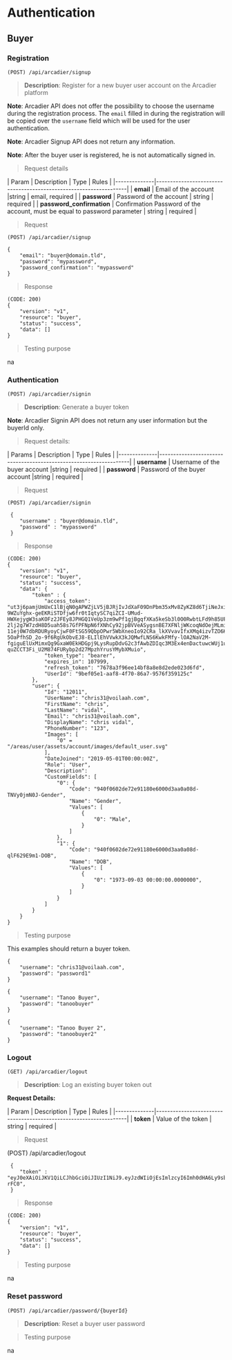# Authentication

## Buyer

### Registration

`(POST) /api/arcadier/signup`


> **Description**: Register for a new buyer user account on the Arcadier platform

**Note**: Arcadier API does not offer the possibility to choose the username during the registration process. The `email` filled in during the registration will be copied over the `username` field which will be used for the user authentication.

**Note**: Arcadier Signup API does not return any information.

**Note**: After the buyer user is registered, he is not automatically signed in.


> Request details

| Param        | Description                     | Type | Rules |
|--------------|-------------------------------------------------------------------|
| **email**    | Email of the account                                      |string | email, required |
| **password** | Password of the account                                    | string | required |
| **password_confirmation** | Confirmation Password of the account, must be equal to password parameter | string | required |


 > Request

`(POST) /api/arcadier/signup`
```
{
    "email": "buyer@domain.tld",
    "password": "mypassword",
    "password_confirmation": "mypassword"
}
```

 > Response

```
(CODE: 200)
{
    "version": "v1",
    "resource": "buyer",
    "status": "success",
    "data": []
}
```

> Testing purpose

na



### Authentication

`(POST) /api/arcadier/signin`

> **Description**: Generate a buyer token

**Note**: Arcadier Signin API does not return any user information but the buyerId only.


> Request details:

| Params       | Description               | Type | Rules |
|--------------|-------------------------------------------------------------------|
| **username**    | Username of the buyer account      |string | required |
| **password** | Password of the buyer account       |string | required |



> Request

`(POST) /api/arcadier/signin`

```
 {
    "username" : "buyer@domain.tld",
    "password" : "mypassword"
 }
```

 > Response

```
(CODE: 200)
{
    "version": "v1",
    "resource": "buyer",
    "status": "success",
    "data": {
        "token" : {
            "access_token": "ut3j6pamjUmUxC1lBjqN0gAPWZjLV5jBJRjIvJdXaF09DnPbm35xMv8ZyKZ8d6TjiNeJxi7bWZM_a-9WZuYghx-geEKRiSTDfjw6fr0tIqtySC7qiZCI-UMud-HWXejygW3saKOFz2JFEy8JPHGQ1VeUp3zm9wPf1gjBgqfXKa5keSb3l0O0RwbtLFd9h85UFIQsdfFGWa3UkSRIO-2lj2g7W7zdH8D5uah58s7GfPFNpN6fXNhCy92jpBVVeASygsnBE7XFNljWKcoqNdOejMLmiKwCrtPAdUJZWg6Xc6UCGT1Llkhwnk03WyE_zX6e0Ch0XDw-11ej0W7dbRDURyoyCjwF0FtSG59QbpOPwr5WbXneoIo92CRa_lkXVvavIfxXMq4izvTZO6KJqki6NDBTKVLAlc7D5pR_eKia5hNy4N8kKrQ4doQhrrCR0yLkrugJQ8dpUb4bX783TzybAtKvvu9UNRmkMNn5_Xd9xLnWMhmNSoFnAQ7NdiLn8kMxWKVSRxqXqKr18_RTYXkOgqWgihRiubPI0M0kReaQit28qAhwRMG0qw2xVTQdr1h-5OaPfhSD_2o-9f6RgUkObvEJ8-ELIlEhVVwkX3kJQMwfLNS6KwkFMfy-lOA2NaV2M-fgiguElUxMimxQg9GxaW0EkHDGpj9LysRupDdvG2c3fAwbZDIqc3M3Ex4enDactuwcWUj1usBQYfzA37Sd43GJQZDRsWg73WMdK_5avKuuT9J-quZCCT3Fi_U2M874FURybp2d27MpzhYrusYMybXMuio",
            "token_type": "bearer",
            "expires_in": 107999,
            "refresh_token": "7678a3f96ee14bf8a8e8d2ede023d6fd",
            "UserId": "9bef05e1-aaf8-4f70-86a7-9576f359125c"
        },
        "user": {
            "Id": "12011",
            "UserName": "chris31@voilaah.com",
            "FirstName": "chris",
            "LastName": "vidal",
            "Email": "chris31@voilaah.com",
            "DisplayName": "chris vidal",
            "PhoneNumber": "123",
            "Images": [
                "0" = "/areas/user/assets/account/images/default_user.svg"
            ],
            "DateJoined": "2019-05-01T00:00:00Z",
            "Role": "User",
            "Description":
            "CustomFields": [
                "0": {
                    "Code": "940f0602de72e91180e6000d3aa0a08d-TNVy0jmN0J-Gender",
                    "Name": "Gender",
                    "Values": [
                        {
                            "0": "Male",
                        }
                    ]
                },
                "1": {
                    "Code": "940f0602de72e91180e6000d3aa0a08d-qlF629E9m1-DOB",
                    "Name": "DOB",
                    "Values": [
                        {
                            "0": "1973-09-03 00:00:00.0000000",
                        }
                    ]
                }
            ]
        }
    }
}
```

> Testing purpose

This examples should return a buyer token.

```
{
    "username": "chris31@voilaah.com",
    "password": "password1"
}
```

```
{
    "username": "Tanoo Buyer",
    "password": "tanoobuyer"
}
```

```
{
    "username": "Tanoo Buyer 2",
    "password": "tanoobuyer2"
}
```



### Logout

`(GET) /api/arcadier/logout`

> **Description**: Log an existing buyer token out

**Request Details:**

| Param        | Description        | Type | Rules |
|--------------|-------------------------------------------------------------------|
| **token**    | Value of the token    | string | required |

> Request

(POST) /api/arcadier/logout
```
 {
    "token" : "eyJ0eXAiOiJKV1QiLCJhbGciOiJIUzI1NiJ9.eyJzdWIiOjEsImlzcyI6Imh0dHA6Ly9sb2NhbGhvc3Qvdm9pbGFhaC9zY2hlZHVsZXIvcHJvamVjdC9hcGkvYXV0aC9nZW5lcmF0ZV90b2tlbiIsImlhdCI6MTUzNDgzNzQyNCwiZXhwIjoxNTM0ODQ0NjI0LCJuYmYiOjE1MzQ4Mzc0MjQsImp0aSI6InhMNFJQMnpBd1MwTDZzVDgifQ.TsM3r14zt3ElV8hE9CGVzL5Lwi6FCIa9ceAxC7-rFC0",
 }
```

 > Response

```
(CODE: 200)
{
    "version": "v1",
    "resource": "buyer",
    "status": "success",
    "data": []
}
```


> Testing purpose

na


### Reset password

`(POST) /api/arcadier/password/{buyerId}`

> **Description**: Reset a buyer user password


> Testing purpose

na

